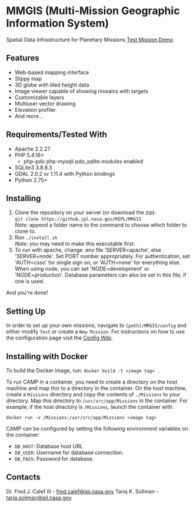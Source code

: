 # MMGIS (Multi-Mission Geographic Information System)

Spatial Data Infrastructure for Planetary Missions
[Test Mission Demo](http://miplmmgis.jpl.nasa.gov/mmgis/MMGISTEST/?mission=Test)

## Features

- Web-based mapping interface
- Slippy map
- 3D globe with tiled height data
- Image viewer capable of showing mosaics with targets
- Customizable layers
- Multiuser vector drawing
- Elevation profiler
- And more...

## Requirements/Tested With

- Apache 2.2.27
- PHP 5.4.16+
  - php-pdo php-mysqli pdo_sqlite modules enabled
- SQLite3 3.8.8.3
- GDAL 2.0.2 or 1.11.4 with Python bindings
- Python 2.75+

## Installing

1. Clone the repository on your server (or download the zip):  
   `git clone https://github.jpl.nasa.gov/MIPL/MMGIS`  
   _Note:_ append a folder name to the command to choose which folder to clone to.
2. Run `./install.sh`  
   _Note:_ you may need to make this executable first.
3. To run with apache, change .env file 'SERVER=apache', else 'SERVER=node'. Set PORT number appropriately.
   For authentication, set 'AUTH=csso' for single sign on, or 'AUTH=none' for everything else. When using node, you can set 'NODE=development' or 'NODE=production'. Database parameters can also be set in this file, if one is used.

And you're done!

## Setting Up

In order to set up your own missions, navigate to `[path]/MMGIS/config` and either modify `Test` or create a `New Mission`. For instructions on how to use the configuration page visit the [Config Wiki](https://github.jpl.nasa.gov/MIPL/MMGIS/wiki/Config).

## Installing with Docker

To build the Docker image, run:
`docker build -t <image tag> .`

To run CAMP in a container, you need to create a directory on the host machine and map this to a directory in the container. On the host machine, create a `Missions` directory and copy the contents of `./Missions` to your directory. Map this directory to `/usr/src/app/Missions` in the container. For example, if the host directory is `/Missions`, launch the container with:

`docker run -v /Missions:/usr/src/app/Missions <image tag>`

CAMP can be configured by setting the following environment variables on the container:

- `DB_HOST`: Database host URL
- `DB_USER`: Username for database connection.
- `DB_PASS`: Password for database.

## Contacts

Dr. Fred J. Calef III - fred.calef@jpl.nasa.gov
Tariq K. Soliman - tariq.soliman@jpl.nasa.gov
